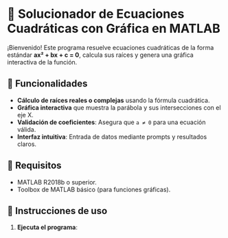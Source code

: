 # 🧮 Solucionador de Ecuaciones Cuadráticas con Gráfica en MATLAB

¡Bienvenido! Este programa resuelve ecuaciones cuadráticas de la forma estándar **ax² + bx + c = 0**, calcula sus raíces y genera una gráfica interactiva de la función.

## 🚀 Funcionalidades
- **Cálculo de raíces reales o complejas** usando la fórmula cuadrática.
- **Gráfica interactiva** que muestra la parábola y sus intersecciones con el eje X.
- **Validación de coeficientes**: Asegura que `a ≠ 0` para una ecuación válida.
- **Interfaz intuitiva**: Entrada de datos mediante prompts y resultados claros.

## 📝 Requisitos
- MATLAB R2018b o superior.
- Toolbox de MATLAB básico (para funciones gráficas).

## 🔧 Instrucciones de uso
1. **Ejecuta el programa**: